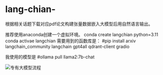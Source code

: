 # lang-chian-
根据相关话题下载对应pdf论文构建张量数据嵌入大模型后用自然语言输出。

推荐使用anaconda创建一个虚拟环境。
conda create langchian python=3.11
conda activae langchian
需要用到的函数库是：
#pip install arxiv langchain_community langchain gpt4all qdrant-client gradio

我使用的模型是
#ollama pull llama2:7b-chat

![专有大模型流程](https://github.com/sunlai25/lang-chian-/assets/40876239/a3a5425a-0471-4212-88b4-b064caae7dd0)
